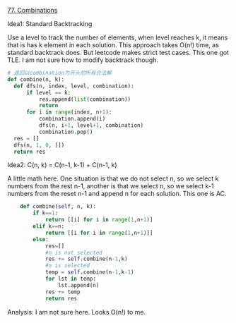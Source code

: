 [77. Combinations](https://leetcode.com/problems/combinations/)

Idea1: Standard Backtracking

Use a level to track the number of elements, when level reaches k, it means that is has k element in each solution. This approach takes O(n!) time, as standard backtrack does. But leetcode makes strict test cases. This one got TLE. I am not sure how to modify backtrack though.

```python
# 返回以combination为开头的所有合法解
def combine(n, k):
  def dfs(n, index, level, combination):
      if level == k:
          res.append(list(combination))
          return
      for i in range(index, n+1):
          combination.append(i)
          dfs(n, i+1, level+1, combination)
          combination.pop()
  res = []
  dfs(n, 1, 0, [])
  return res
```

Idea2: C(n, k) = C(n-1, k-1) + C(n-1, k)

A little math here. One situation is that we do not select n, so we select k numbers from the rest n-1, another is that we select n, so we select k-1 numbers from the reset n-1 and append n for each solution. This one is AC.

```python
    def combine(self, n, k):
        if k==1:
            return [[i] for i in range(1,n+1)]
        elif k==n:
            return [[i for i in range(1,n+1)]]
        else:
            res=[]
            #n is not selected
            res += self.combine(n-1,k)
            #n is selected
            temp = self.combine(n-1,k-1)
            for lst in temp:
                lst.append(n)
            res += temp
            return res
```

Analysis: I am not sure here. Looks O(n!) to me.

### 